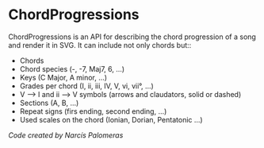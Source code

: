 # ChordProgressions

ChordProgressions is an API for describing the chord progression of a song and render it in SVG.
It can include not only chords but::
- Chords 
- Chord species (-, -7, Maj7, 6, ...)
- Keys (C Major, A minor, ...)
- Grades per chord (I, ii, iii, IV, V, vi, vii°, ...)
- V --> I and ii --> V symbols (arrows and claudators, solid or dashed) 
- Sections (A, B, ...)
- Repeat signs (firs ending, second ending, ...)
- Used scales on the chord (Ionian, Dorian, Pentatonic ...)

*Code created by Narcís Palomeras*